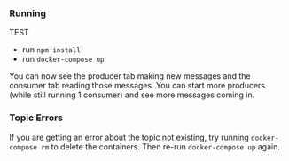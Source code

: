 ### Running
TEST

* run `npm install`
* run `docker-compose up`

You can now see the producer tab making new messages and the consumer tab reading those messages. You can start more producers (while still running 1 consumer) and see more messages coming in.

### Topic Errors

If you are getting an error about the topic not existing, try running `docker-compose rm` to delete the containers. Then re-run `docker-compose up` again.

